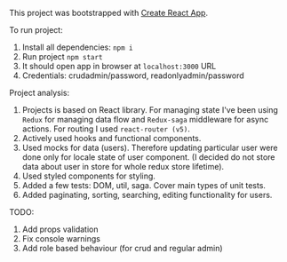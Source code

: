 This project was bootstrapped with [Create React App](https://github.com/facebookincubator/create-react-app).

To run project:
1. Install all dependencies: `npm i`
2. Run project `npm start`
3. It should open app in browser at `localhost:3000` URL
4. Credentials: crudadmin/password, readonlyadmin/password

Project analysis:
1. Projects is based on React library. For managing state I've been using `Redux` for managing data flow and `Redux-saga` middleware for async actions. For routing I used `react-router (v5)`.
2. Actively used hooks and functional components.
3. Used mocks for data (users). Therefore updating particular user were done only for locale state of user component. (I decided do not store data about user in store for whole redux store lifetime).
4. Used styled components for styling.
5. Added a few tests: DOM, util, saga. Cover main types of unit tests.
6. Added paginating, sorting, searching, editing functionality for users.

TODO:
1. Add props validation
2. Fix console warnings 
3. Add role based behaviour (for crud and regular admin)


